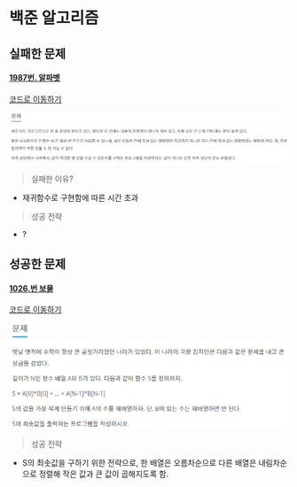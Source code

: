 # 백준 알고리즘 

## 실패한 문제

#### [1987번. 알파벳](https://www.acmicpc.net/problem/1987)

[코드로 이동하기](https://github.com/yeomkyeorae/algorithm/blob/master/BJ/1987_alphabet.py)

![1987](./images/1987.PNG)

> 실패한 이유?

- 재귀함수로 구현함에 따른 시간 초과

> 성공 전략

- ?



## 성공한 문제

#### [1026.번 보물](https://www.acmicpc.net/problem/1026)

[코드로 이동하기](https://github.com/yeomkyeorae/algorithm/blob/master/BJ/1026_treasure.py)

![이미지 이름](./images/1026.png)

> 성공 전략

- S의 최솟값을 구하기 위한 전략으로, 한 배열은 오름차순으로 다른 배열은 내림차순으로 정렬해 작은 값과 큰 값이 곱해지도록 함.

